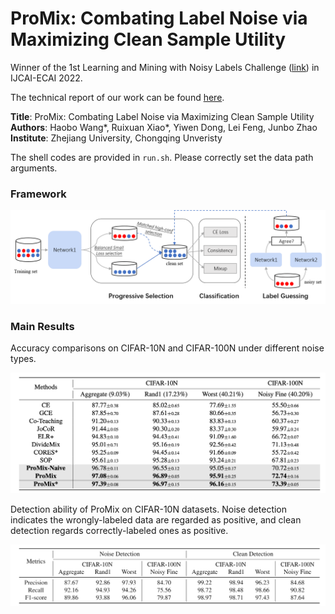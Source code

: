 # ProMix: Combating Label Noise via Maximizing Clean Sample Utility

Winner of the 1st Learning and Mining with Noisy Labels Challenge ([link](http://competition.noisylabels.com/)) in IJCAI-ECAI 2022.

The technical report of our work can be found [here](https://arxiv.org/abs/2207.10276).

<b>Title</b>: ProMix: Combating Label Noise via Maximizing Clean Sample Utility \
<b>Authors</b>: Haobo Wang*, Ruixuan Xiao*, Yiwen Dong, Lei Feng, Junbo Zhao \
<b>Institute</b>: Zhejiang University, Chongqing Unveristy

The shell codes are provided in ```run.sh```. Please correctly set the data path arguments.

### Framework
![Framework](./resources/framework.png)

### Main Results
Accuracy comparisons on CIFAR-10N and CIFAR-100N under different noise types.

![Results](./resources/results.png)

Detection ability of ProMix on CIFAR-10N datasets. Noise detection indicates the wrongly-labeled data are regarded as positive, and clean detection regards correctly-labeled ones as positive.

![Results](./resources/results_detection.png)
